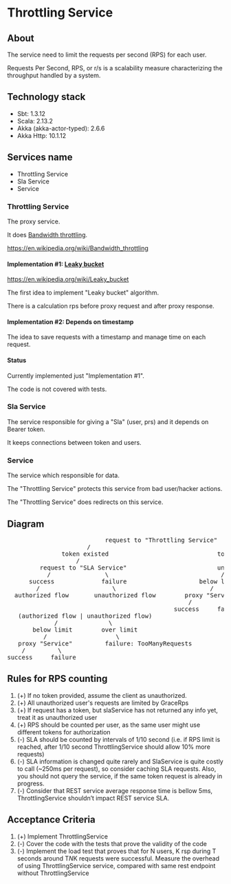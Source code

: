 # Throttling Service

## About

The service need to limit the requests per second (RPS) for each user.

Requests Per Second, RPS, or r/s is a scalability measure characterizing the throughput handled by a system.

## Technology stack

* Sbt: 1.3.12
* Scala: 2.13.2
* Akka (akka-actor-typed): 2.6.6
* Akka Http: 10.1.12

## Services name

* Throttling Service
* Sla Service
* Service

### Throttling Service

The proxy service.

It does [Bandwidth throttling](https://en.wikipedia.org/wiki/Bandwidth_throttling).

https://en.wikipedia.org/wiki/Bandwidth_throttling

#### Implementation #1: [Leaky bucket](https://en.wikipedia.org/wiki/Leaky_bucket)

https://en.wikipedia.org/wiki/Leaky_bucket

The first idea to implement "Leaky bucket" algorithm.

There is a calculation rps before proxy request and after proxy response.

#### Implementation #2: Depends on timestamp

The idea to save requests with a timestamp and manage time on each request.

#### Status

Currently implemented just "Implementation #1".

The code is not covered with tests.

### Sla Service

The service responsible for giving a "Sla" (user, prs) and it depends on Bearer token.

It keeps connections between token and users.

### Service

The service which responsible for data.

The "Throttling Service" protects this service from bad user/hacker actions.

The "Throttling Service" does redirects on this service.

## Diagram

<pre>
                           request to "Throttling Service"
                      /                                       \
               token existed                              token missed
                   /                                            \
         request to "SLA Service"                         unauthorized flow
           /               \                               /             \
      success             failure                    below limit       over limit
        /                    \                          /                  \
  authorized flow       unauthorized flow        proxy "Service"        failure: TooManyRequests
                                                  /         \
                                              success     failure
   (authorized flow | unauthorized flow)
             /              \
       below limit        over limit
          /                   \
   proxy "Service"         failure: TooManyRequests
    /         \
success     failure
</pre>


## Rules for RPS counting

1. (+) If no token provided, assume the client as unauthorized.
2. (+) All unauthorized user's requests are limited by GraceRps
3. (+) If request has a token, but slaService has not returned any info yet, treat it as unauthorized user
4. (+) RPS should be counted per user, as the same user might use different tokens for authorization
5. (-) SLA should be counted by intervals of 1/10 second
(i.e. if RPS limit is reached, after 1/10 second ThrottlingService should allow 10% more requests)
6. (-) SLA information is changed quite rarely and SlaService is quite
costly to call (~250ms per request), so consider caching SLA requests.
Also, you should not query the service, if the same token request is already in progress.
7. (-) Consider that REST service average response time is bellow 5ms,
ThrottlingService shouldn’t impact REST service SLA.

## Acceptance Criteria

1. (+) Implement ThrottlingService
2. (-) Cover the code with the tests that prove the validity of the code
3. (-) Implement the load test that proves that for N users,
K rsp during T seconds around T*N*K requests were successful.
Measure the overhead of using ThrottlingService service,
compared with same rest endpoint without ThrottlingService


